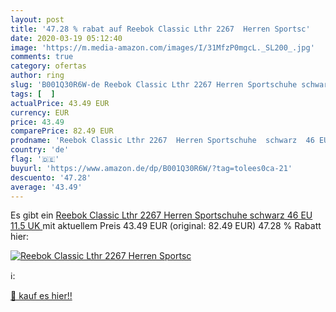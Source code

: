 ```yaml
---
layout: post
title: '47.28 % rabat auf Reebok Classic Lthr 2267  Herren Sportsc'
date: 2020-03-19 05:12:40
image: 'https://m.media-amazon.com/images/I/31MfzP0mgcL._SL200_.jpg'
comments: true
category: ofertas
author: ring
slug: 'B001Q30R6W-de Reebok Classic Lthr 2267 Herren Sportschuhe schwarz 46 EU...'
tags: [  ]
actualPrice: 43.49 EUR
currency: EUR
price: 43.49
comparePrice: 82.49 EUR
prodname: 'Reebok Classic Lthr 2267  Herren Sportschuhe  schwarz  46 EU  11.5 UK '
country: 'de'
flag: '🇩🇪'
buyurl: 'https://www.amazon.de/dp/B001Q30R6W/?tag=tolees0ca-21'
descuento: '47.28'
average: '43.49'
---
```


Es gibt ein [Reebok Classic Lthr 2267  Herren Sportschuhe  schwarz  46 EU  11.5 UK ](https://www.amazon.de/dp/B001Q30R6W/?tag=tolees0ca-21) mit aktuellem Preis 43.49 EUR (original: 82.49 EUR) 47.28 % Rabatt hier:

[![Reebok Classic Lthr 2267  Herren Sportsc](https://m.media-amazon.com/images/I/31MfzP0mgcL._SL200_.jpg)](https://www.amazon.de/dp/B001Q30R6W/?tag=tolees0ca-21)

ℹ️:


[🛒 kauf es hier!!](https://www.amazon.de/dp/B001Q30R6W/?tag=tolees0ca-21)
